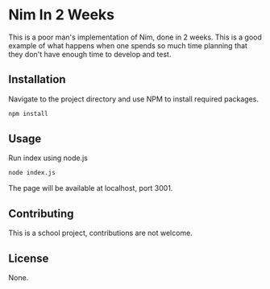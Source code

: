 # Nim In 2 Weeks

This is a poor man's implementation of Nim, done in 2 weeks. This is a good example of what happens when one spends so much time planning that they don't have enough time to develop and test.

## Installation

Navigate to the project directory and use NPM to install required packages.
```bash
npm install
```

## Usage

Run index using node.js
```bash
node index.js
```
The page will be available at localhost, port 3001.

## Contributing

This is a school project, contributions are not welcome.

## License

None.
